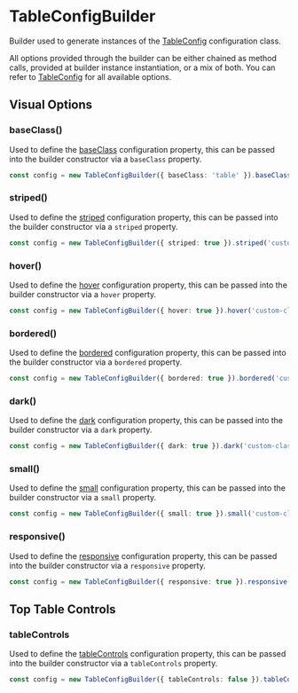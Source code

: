 # TableConfigBuilder

Builder used to generate instances of the [TableConfig](./config/TableConfig.md) configuration class.

All options provided through the builder can be either chained as method calls, provided at builder instance instantiation, or a mix of both. You can refer to [TableConfig](./config/TableConfig.md) for all available options.

## Visual Options

### baseClass()

Used to define the [baseClass](./config/TableConfig?id=baseclass) configuration property, this can be passed into the builder constructor via a `baseClass` property.

```ts
const config = new TableConfigBuilder({ baseClass: 'table' }).baseClass('overidden').build();
```

### striped()

Used to define the [striped](./config/TableConfig?id=striped) configuration property, this can be passed into the builder constructor via a `striped` property.

```ts
const config = new TableConfigBuilder({ striped: true }).striped('custom-class-override').build();
```

### hover()

Used to define the [hover](./config/TableConfig?id=hover) configuration property, this can be passed into the builder constructor via a `hover` property.

```ts
const config = new TableConfigBuilder({ hover: true }).hover('custom-class-override').build();
```

### bordered()

Used to define the [bordered](./config/TableConfig?id=bordered) configuration property, this can be passed into the builder constructor via a `bordered` property.

```ts
const config = new TableConfigBuilder({ bordered: true }).bordered('custom-class-override').build();
```

### dark()

Used to define the [dark](./config/TableConfig?id=dark) configuration property, this can be passed into the builder constructor via a `dark` property.

```ts
const config = new TableConfigBuilder({ dark: true }).dark('custom-class-override').build();
```

### small()

Used to define the [small](./config/TableConfig?id=small) configuration property, this can be passed into the builder constructor via a `small` property.

```ts
const config = new TableConfigBuilder({ small: true }).small('custom-class-override').build();
```

### responsive()

Used to define the [responsive](./config/TableConfig?id=responsive) configuration property, this can be passed into the builder constructor via a `responsive` property.

```ts
const config = new TableConfigBuilder({ responsive: true }).responsive('custom-class-override').build();
```

## Top Table Controls

### tableControls

Used to define the [tableControls](./config/TableConfig?id=tableControls) configuration property, this can be passed into the builder constructor via a `tableControls` property.

```ts
const config = new TableConfigBuilder({ tableControls: false }).tableControls(true).build();
```
